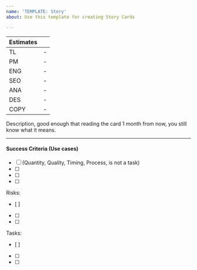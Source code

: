 ```yaml
---
name: 'TEMPLATE: Story'
about: Use this template for creating Story Cards

---
```


| Estimates |  |
| ------------- | ------------- | 
| TL | - |
| PM | - |
| ENG | - |
| SEO | - |
| ANA | - |
| DES | - |
| COPY | - |

Description, good enough that reading the card 1 month from now, you still know what it means.

---

#### Success Criteria (Use cases)

- [ ] (Quantity, Quality, Timing, Process, is not a task)
- [ ] 
- [ ] 
- [ ] 

Risks:
- [ ] 
- [ ] 
- [ ] 

Tasks:
- [ ] 
- [ ] 
- [ ]
